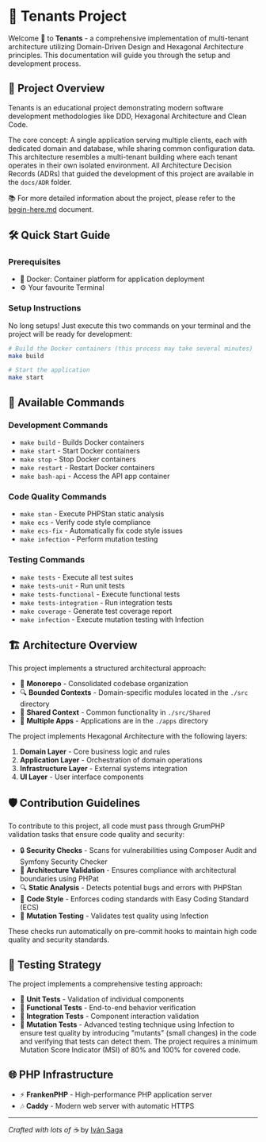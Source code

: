 # 🏢 Tenants Project

Welcome 👋 to **Tenants** - a comprehensive implementation of multi-tenant architecture utilizing Domain-Driven Design and Hexagonal Architecture principles. This documentation will guide you through the setup and development process.

## 🚀 Project Overview

Tenants is an educational project demonstrating modern software development methodologies like DDD, Hexagonal Architecture and Clean Code.

The core concept: A single application serving multiple clients, each with dedicated domain and database, while sharing common configuration data. This architecture resembles a multi-tenant building where each tenant operates in their own isolated environment.
All Architecture Decision Records (ADRs) that guided the development of this project are available in the `docs/ADR` folder. 

📚 For more detailed information about the project, please refer to the [begin-here.md](docs/begin-here.md) document. 

## 🛠️ Quick Start Guide

### Prerequisites
- 🐳 Docker: Container platform for application deployment
- ⚙️ Your favourite Terminal

### Setup Instructions 
No long setups! Just execute this two commands on your terminal and the project will be ready for development:

```bash
# Build the Docker containers (this process may take several minutes)
make build

# Start the application
make start
```

## 🧰 Available Commands

### Development Commands
- `make build` - Builds Docker containers
- `make start` - Start Docker containers
- `make stop` - Stop Docker containers
- `make restart` - Restart Docker containers
- `make bash-api` - Access the API app container

### Code Quality Commands
- `make stan` - Execute PHPStan static analysis
- `make ecs` - Verify code style compliance
- `make ecs-fix` - Automatically fix code style issues
- `make infection` - Perform mutation testing

### Testing Commands
- `make tests` - Execute all test suites
- `make tests-unit` - Run unit tests
- `make tests-functional` - Execute functional tests
- `make tests-integration` - Run integration tests
- `make coverage` - Generate test coverage report
- `make infection` - Execute mutation testing with Infection

## 🏗️ Architecture Overview

This project implements a structured architectural approach:

- 📁 **Monorepo** - Consolidated codebase organization
- 🔍 **Bounded Contexts** - Domain-specific modules located in the `./src` directory
- 🤝 **Shared Context** - Common functionality in `./src/Shared`
- 🚪 **Multiple Apps** - Applications are in the `./apps` directory

The project implements Hexagonal Architecture with the following layers:
1. **Domain Layer** - Core business logic and rules
2. **Application Layer** - Orchestration of domain operations
3. **Infrastructure Layer** - External systems integration
4. **UI Layer** - User interface components

## 🛡️ Contribution Guidelines

To contribute to this project, all code must pass through GrumPHP validation tasks that ensure code quality and security:

- 🔒 **Security Checks** - Scans for vulnerabilities using Composer Audit and Symfony Security Checker
- 📐 **Architecture Validation** - Ensures compliance with architectural boundaries using PHPat
- 🔍 **Static Analysis** - Detects potential bugs and errors with PHPStan
- 🧹 **Code Style** - Enforces coding standards with Easy Coding Standard (ECS)
- 🧬 **Mutation Testing** - Validates test quality using Infection

These checks run automatically on pre-commit hooks to maintain high code quality and security standards.

## 🧪 Testing Strategy

The project implements a comprehensive testing approach:
- 🔬 **Unit Tests** - Validation of individual components
- 🔭 **Functional Tests** - End-to-end behavior verification
- 🧩 **Integration Tests** - Component interaction validation
- 🧬 **Mutation Tests** - Advanced testing technique using Infection to ensure test quality by introducing "mutants" (small changes) in the code and verifying that tests can detect them. The project requires a minimum Mutation Score Indicator (MSI) of 80% and 100% for covered code.

## 🌐 PHP Infrastructure

- ⚡  **FrankenPHP** - High-performance PHP application server 
- 🎶 **Caddy** - Modern web server with automatic HTTPS

---

*Crafted with lots of ☕* by [Iván Saga](https://github.com/ivangasa)
